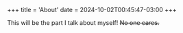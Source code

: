 +++
title = 'About'
date = 2024-10-02T00:45:47-03:00
+++

This will be the part I talk about myself! ~~No one cares.~~